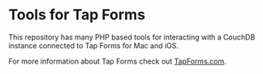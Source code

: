 Tools for Tap Forms
=====

This repository has many PHP based tools for interacting with a
CouchDB instance connected to Tap Forms for Mac and iOS.

For more information about Tap Forms check out [TapForms.com](http://www.tapforms.com).
